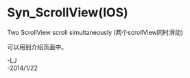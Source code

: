 Syn_ScrollView(IOS)
==============

Two ScrollView scroll simultaneously (两个scrollView同时滑动) <br>

可以用到介绍页面中。 <br>

-LJ<br>
-2014/1/22 <br>